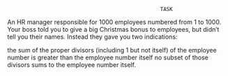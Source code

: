                                                          
                                                     TASK
                                                          
                                                          
An HR manager responsible for 1000 employees numbered from 1 to 1000. Your boss told you to give a big Christmas bonus to employees, but didn’t tell you their names. Instead they gave you two indications:

the sum of the proper divisors (including 1 but not itself) of the employee number is greater than the employee number itself
no subset of those divisors sums to the employee number itself.
